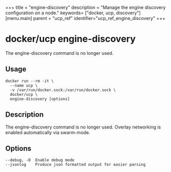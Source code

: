 +++
title = "engine-discovery"
description = "Manage the engine discovery configuration on a node."
keywords= ["docker, ucp, discovery"]
[menu.main]
parent = "ucp_ref"
identifier="ucp_ref_engine_discovery"
+++

# docker/ucp engine-discovery

The engine-discovery command is no longer used.

## Usage

```
docker run --rm -it \
  --name ucp \
  -v /var/run/docker.sock:/var/run/docker.sock \
  docker/ucp \
  engine-discovery [options]
```

## Description

The engine-discovery command is no longer used.  Overlay networking is enabled
automatically via swarm-mode.

## Options

```nohighlight
--debug, -D  Enable debug mode
--jsonlog    Produce json formatted output for easier parsing
```
